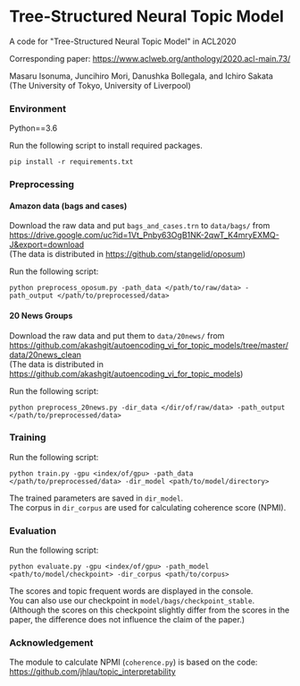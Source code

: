 # Tree-Structured Neural Topic Model
A code for "Tree-Structured Neural Topic Model" in ACL2020

Corresponding paper:
https://www.aclweb.org/anthology/2020.acl-main.73/

Masaru Isonuma, Juncihiro Mori, Danushka Bollegala, and Ichiro Sakata (The University of Tokyo, University of Liverpool)  

### Environment

Python==3.6  

Run the following script to install required packages.
```
pip install -r requirements.txt

```

### Preprocessing

#### Amazon data (bags and cases)

Download the raw data and put `bags_and_cases.trn` to `data/bags/` from  
https://drive.google.com/uc?id=1Vt_Pnby63OgB1NK-2qwT_K4mryEXMQ-J&export=download  
(The data is distributed in https://github.com/stangelid/oposum)

Run the following script:
```
python preprocess_oposum.py -path_data </path/to/raw/data> -path_output </path/to/preprocessed/data>
```

#### 20 News Groups

Download the raw data and put them to `data/20news/` from  
https://github.com/akashgit/autoencoding_vi_for_topic_models/tree/master/data/20news_clean  
(The data is distributed in https://github.com/akashgit/autoencoding_vi_for_topic_models)


Run the following script:
```
python preprocess_20news.py -dir_data </dir/of/raw/data> -path_output </path/to/preprocessed/data>
```

### Training

Run the following script:

```
python train.py -gpu <index/of/gpu> -path_data </path/to/preprocessed/data> -dir_model <path/to/model/directory>
```

The trained parameters are saved in `dir_model`.  
The corpus in `dir_corpus` are used for calculating coherence score (NPMI).

### Evaluation

Run the following script:

```
python evaluate.py -gpu <index/of/gpu> -path_model <path/to/model/checkpoint> -dir_corpus <path/to/corpus>
```

The scores and topic frequent words are displayed in the console.  
You can also use our checkpoint in `model/bags/checkpoint_stable`.  
(Although the scores on this checkpoint slightly differ from the scores in the paper, the difference does not influence the claim of the paper.)  

### Acknowledgement

The module to calculate NPMI (`coherence.py`) is based on the code:  
https://github.com/jhlau/topic_interpretability
